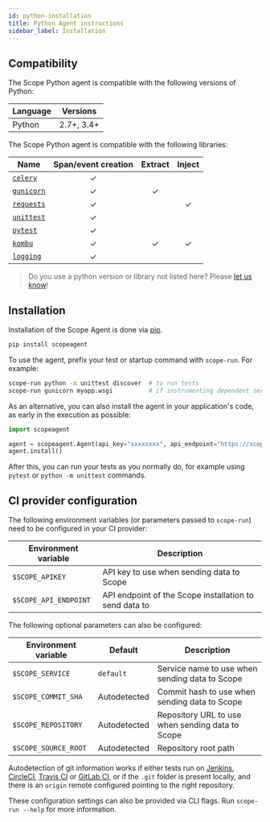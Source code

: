 ```yaml
---
id: python-installation
title: Python Agent instructions
sidebar_label: Installation
---
```



## Compatibility

The Scope Python agent is compatible with the following versions of Python:

| Language | Versions   |
|----------|:----------:|
| Python   | 2.7+, 3.4+ |

The Scope Python agent is compatible with the following libraries:

| Name                                                          | Span/event creation | Extract | Inject |
|---------------------------------------------------------------|:-------------------:|:-------:|:------:|
| [`celery`](http://www.celeryproject.org)                      |          ✓          |         |        |
| [`gunicorn`](https://pypi.org/project/gunicorn/)              |          ✓          |    ✓    |        |
| [`requests`](https://pypi.org/project/requests/)              |          ✓          |         |    ✓   |
| [`unittest`](https://docs.python.org/3/library/unittest.html) |          ✓          |         |        |
| [`pytest`](https://pytest.org)                                |          ✓          |         |        |
| [`kombu`](https://github.com/celery/kombu)                    |          ✓          |    ✓    |    ✓   |
| [`logging`](https://docs.python.org/3/library/logging.html)   |          ✓          |         |        |

> Do you use a python version or library not listed here? Please [let us know](https://home.codescope.com/goto/support)!

## Installation

Installation of the Scope Agent is done via [pip](https://pypi.org).

```bash
pip install scopeagent
```

To use the agent, prefix your test or startup command with `scope-run`. For example:

```bash
scope-run python -m unittest discover  # to run tests
scope-run gunicorn myapp.wsgi          # if instrumenting dependent services in integration tests
```

As an alternative, you can also install the agent in your application's code, as early in the execution as possible:

```python
import scopeagent

agent = scopeagent.Agent(api_key="xxxxxxxx", api_endpoint="https://scope.mycompany.corp")
agent.install()
```

After this, you can run your tests as you normally do, for example using `pytest` or `python -m unittest` commands.


## CI provider configuration

The following environment variables (or parameters passed to `scope-run`) need to be configured in your CI provider:

| Environment variable  | Description                                            |
|-----------------------|--------------------------------------------------------|
| `$SCOPE_APIKEY`       | API key to use when sending data to Scope              |
| `$SCOPE_API_ENDPOINT` | API endpoint of the Scope installation to send data to |


The following optional parameters can also be configured:

| Environment variable | Default      | Description                                      |
|----------------------|--------------|--------------------------------------------------|
| `$SCOPE_SERVICE`     | `default`    | Service name to use when sending data to Scope   |
| `$SCOPE_COMMIT_SHA`  | Autodetected | Commit hash to use when sending data to Scope    |
| `$SCOPE_REPOSITORY`  | Autodetected | Repository URL to use when sending data to Scope |
| `$SCOPE_SOURCE_ROOT` | Autodetected | Repository root path                             |

Autodetection of git information works if either tests run on [Jenkins](https://jenkins.io/), 
[CircleCI](https://circleci.com/), [Travis CI](https://travis-ci.com/) or [GitLab CI](https://about.gitlab.com/), 
or if the `.git` folder is present locally, and there is an `origin` remote configured pointing to the right repository.

These configuration settings can also be provided via CLI flags. Run `scope-run --help` for more information.
